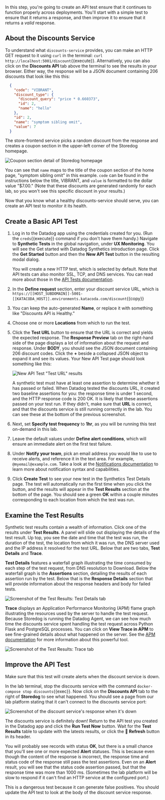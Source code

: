 In this step, you're going to create an API test ensure that it continues to function properly across deployments. You'll start with a simple test to ensure that it returns a response, and then improve it to ensure that it returns a *valid* response.
## About the Discounts Service
To understand what `discounts-service` provides, you can make an HTTP GET request to it using `curl` in the terminal: `curl http://localhost:5001/discount`{{execute}}. Alternatively, you can also click on the **Discounts API** tab above the terminal to see the results in your browser. Either way, the response will be a JSON document containing 206 discounts that look like this this:

```json
  {
    "code": "VIBRANT", 
    "discount_type": {
      "discount_query": "price * 0.660373", 
      "id": 2, 
      "name": "hello"
    }, 
    "id": 2, 
    "name": "symptom sibling omit", 
    "value": 7
  }
```
The store-frontend service picks a random discount from the response and creates a coupon section in the upper-left corner of the Storedog homepage. 

![Coupon section detail of Storedog homepage](./assets/coupon_section_detail.png)

You can see that `name` maps to the title of the coupon section of the home page, "symptom sibling omit" in this example. `code` can be found in the instructions below the title, VIBRANT, and  `value` is formatted to the dollar value "$7.00." (Note that these discounts are generated randomly for each lab, so you won't see this specific discount in your results.)

Now that you know what a healthy discounts-service should serve, you can create an API test to monitor it its health.

## Create a Basic API Test
1. Log in to the Datadog app using the credentials created for you. (Run the `creds`{{execute}} command if you don't have them handy.) Navigate to **Synthetic Tests** in the global navigation, under **UX Monitoring**. You will see the Get started with Datadog Synthetics introduction page. Click the **Get Started** button and then the **New API Test** button in the resulting modal dialog.

    You will create a new HTTP test, which is selected by default. Note that API tests can also monitor SSL, TCP, and DNS services. You can read more about those in the [API Tests documentation](https://docs.datadoghq.com/synthetics/api_tests/).

2. In the **Define request** section, enter your discount service URL, which is `https://[[HOST_SUBDOMAIN]]-5001-[[KATACODA_HOST]].environments.katacoda.com/discount`{{copy}} 
3. You can keep the auto-generated **Name**, or replace it with something like "Discounts API is Healthy."
4. Choose one or more **Locations** from which to run the test.
5. Click the **Test URL** button to ensure that the URL is correct and yields the expected response. The **Response Preview** tab on the right-hand side of the page displays a lot of information about the request and response. Under **BODY**, you should see the JSON document containing 206 discount codes. Click the **+** beside a collapsed JSON object to expand it and see its values. Your New API Test page should look something like this:

    ![New API Test "Test URL" results](./assets/api_test_url_results.png)

    A synthetic test must have at least one assertion to determine whether it has passed or failed. When Datadog tested the discounts URL, it created two baseline assertions for you: the response time is under 1 second, and the HTTP response code is 200 OK. It is likely that these assertions passed on your test run. If they didn't, make sure that **URL** is correct, and that the discounts service is still running correctly in the lab. You can see these at the bottom of the previous screenshot.

6. Next, set **Specify test frequency** to **1hr**, as you will be running this test on-demand in this lab. 
7. Leave the default values under **Define alert conditions**, which will ensure an immediate alert on the first test failure.
8. Under **Notify your team**, pick an email address you would like to use to receive alerts, and reference it in the text area.  For example, `@myemail@example.com`. Take a look at the [Notifications documentation](https://docs.datadoghq.com/monitors/notifications) to learn more about notification syntax and capabilities.
9. Click **Create Test** to see your new test in the Synthetics Test Details page. The test will automatically run the first time when you click the button, and the results will appear in the **Test Results** section at the bottom of the page. You should see a green **OK** within a couple minutes corresponding to each location from which the test was run.

## Examine the Test Results
Synthetic test results contain a wealth of information. Click one of the results under **Test Results**. A panel will slide out displaying the details of the test result. Up top, you see the date and time that the test was run, the duration of the test, the location from which it was run, the DNS server used and the IP address it resolved for the test URL. Below that are two tabs, **Test Details** and **Trace**.

**Test Details** features a waterfall graph illustrating the time consumed by each step of the test request, from DNS resolution to Download. Below the waterfall graph is the **Assertions** section, detailing the results of each assertion run by the test. Below that is the **Response Details** section that will provide information about the response headers and body for failed tests.

![Screenshot of the Test Results: Test Details tab](./assets/test_results_details.png)

**Trace** displays an Application Performance Monitoring (APM) flame graph illustrating the resources used by the server to handle the test request. Because Storedog is running the Datadog Agent, we can see how much time the discounts service spent handling the test request across Python Flask and PostgreSQL processes. You can click on **View Trace in APM** to see fine-grained details about what happened on the server. See the [APM documentation](https://docs.datadoghq.com/tracing/) for more information about this powerful tool.

![Screenshot of the Test Results: Trace tab](./assets/test_results_trace.png)

## Improve the API Test
Make sure that this test will create alerts when the discount service is down.

In the lab terminal, stop the discounts service with the command `docker-compose stop discounts`{{exec}}. Now click on the **Discounts API** tab to the right of **Storedog** to see what happened. You should see a page from our lab platform stating that it can't connect to the discounts service port:

![Screenshot of the discount service's response when it's down](./assets/discounts_service_down.png)

The discounts service is definitely down! Return to the API test you created in the Datadog app and click the **Run Test Now** button. Wait for the **Test Results** table to update with the latests results, or click the **🔄 Refresh** button in its header.

You will probably see records with status **OK**, but there is a small chance that you'll see one or more expected **Alert** statuses. This is because even though the content of the response is incorrect, the response time and status code of the response still pass the test assertions. Even on an **Alert** result, you will see that the status code assertion passed, but that the response time was more than 1000 ms. (Sometimes the lab platform will be slow to respond if it can't find an HTTP service at the configured port.)

This is a dangerous test because it can generate false positives. You should update the API test to look at the body of the discount service response.




